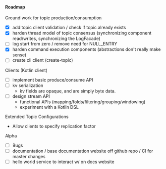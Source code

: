 #### Roadmap

Ground work for topic production/consumption
- [x] add topic client validation / check if topic already exists
- [x] harden thread model of topic consensus (synchronizing component read/writes, synchronizing the LogFacade)
- [ ] log start from zero / remove need for NULL_ENTRY
- [x] harden command execution components (abstractions don't really make sense)
- [ ] create cli client (create-topic)

Clients (Kotlin client)
- [ ] implement basic produce/consume API
- [ ] kv serialization
    - kv fields are opaque, and are simply byte data.
- [ ] design stream API
    - functional APIs (mapping/folds/filtering/grouping/windowing)
    - experiment with a Kotlin DSL

Extended Topic Configurations
- Allow clients to specify replication factor

Alpha
- [ ] Bugs
- [ ] documentation / base documentation website off github repo / CI for master changes
- [ ] hello world service to interact w/ on docs website
